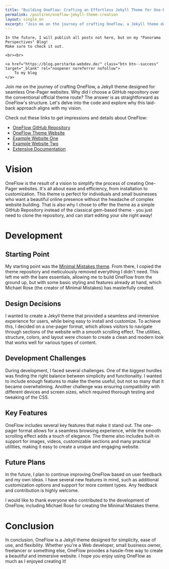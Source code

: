```yaml
---
title: "Building OneFlow: Crafting an Effortless Jekyll Theme for One-Pager Websites"
permalink: /posts/en/oneflow-jekyll-theme-creation
layout: single_en
excerpt: "Join me on the journey of crafting OneFlow, a Jekyll theme designed for seamless One-Pager websites. Why did I choose a GitHub repository over the conventional official theme route? The answer is as straightforward as OneFlow's structure. Let's delve into the code and explore why this laid-back approach aligns with my vision."
---
```


<div class="notice--info center">

    In the future, I will publish all posts not here, but on my "Panorama Perspectives" Blog!
    Make sure to check it out.

    <br><br>

    <a href="https://blog.perstarke-webdev.de/" class="btn btn--success" target="_blank" rel="noopener noreferrer nofollow">
        To my blog
    </a>

</div>

Join me on the journey of crafting OneFlow, a Jekyll theme designed for seamless One-Pager websites. Why did I choose a GitHub repository over the conventional official theme route? The answer is as straightforward as OneFlow's structure. Let's delve into the code and explore why this laid-back approach aligns with my vision.

Check out these links to get impressions and details about OneFlow:
- [OneFlow GitHub Repository](https://github.com/perstarke-webdev/oneflow-jekyll-theme)
- [OneFlow Theme Website](https://oneflow-jekyll-theme.github.io/)
- [Example Website One](https://oneflow-jekyll-theme-example-one.github.io/)
- [Example Website Two](https://oneflow-jekyll-theme-example-two.github.io/)
- [Extensive Documentation](/oneflow-jekyll-theme)

# Vision
OneFlow is the result of a vision to simplify the process of creating One-Pager websites. It's all about ease and efficiency, from installation to customization. This theme is perfect for individuals and small businesses who want a beautiful online presence without the headache of complex website building. That is also why I chose to offer the theme as a simple GitHub Repository instead of the classical gem-based theme - you just need to clone the repository, and can start editing your site right away!

# Development

## Starting Point
My starting point was the [Minimal Mistakes theme](https://github.com/mmistakes/minimal-mistakes). 
From there, I copied the theme repository and meticulously removed everything I didn't need. 
This left me with the bare essentials, allowing me to build OneFlow from the ground up, 
but with some basic styling and features already at hand, 
which Michael Rose (the creator of Minimal Mistakes) has masterfully created.

## Design Decisions
I wanted to create a Jekyll theme that provided a seamless and immersive experience for users, 
while being easy to install and customize. 
To achieve this, I decided on a one-pager format, 
which allows visitors to navigate through sections of the website with a smooth scrolling effect. 
The utilities, structure, colors, and layout were chosen to create a 
clean and modern look that works well for various types of content.

## Development Challenges
During development, I faced several challenges. 
One of the biggest hurdles was finding the right balance between simplicity and functionality. 
I wanted to include enough features to make the theme useful, but not so many that it became overwhelming.
Another challenge was ensuring compatibility with different devices and screen sizes,
which required thorough testing and tweaking of the CSS.

## Key Features
OneFlow includes several key features that make it stand out. 
The one-pager format allows for a seamless browsing experience, 
while the smooth scrolling effect adds a touch of elegance. 
The theme also includes built-in support for images, videos, customizable sections and many practical utilities, 
making it easy to create a unique and engaging website.

## Future Plans
In the future, I plan to continue improving OneFlow based on user feedback and my own ideas. 
I have several new features in mind, such as additional customization options and support for more content types.
Any feedback and contribution is highly welcome.

I would like to thank everyone who contributed to the development of OneFlow, including Michael Rose for creating the Minimal Mistakes theme.

# Conclusion
In conclusion, OneFlow is a Jekyll theme designed for simplicity, ease of use, and flexibility. 
Whether you're a Web developer, small business owner, freelancer or something else, 
OneFlow provides a hassle-free way to create a beautiful and immersive website. 
I hope you enjoy using OneFlow as much as I enjoyed creating it!
